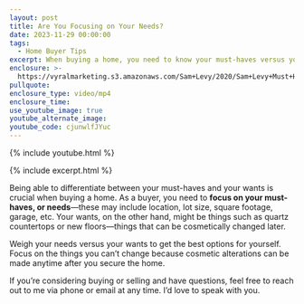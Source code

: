 ```yaml
---
layout: post
title: Are You Focusing on Your Needs?
date: 2023-11-29 00:00:00
tags:
  - Home Buyer Tips
excerpt: When buying a home, you need to know your must-haves versus your wants.
enclosure: >-
  https://vyralmarketing.s3.amazonaws.com/Sam+Levy/2020/Sam+Levy+Must+Haves+vs+Wants+4.mp4
pullquote:
enclosure_type: video/mp4
enclosure_time:
use_youtube_image: true
youtube_alternate_image:
youtube_code: cjunwlfJYuc
---
```

{% include youtube.html %}

{% include excerpt.html %}

Being able to differentiate between your must-haves and your wants is crucial when buying a home. As a buyer, you need to **focus on your must-haves, or needs**—these may include location, lot size, square footage, garage, etc. Your wants, on the other hand, might be things such as quartz countertops or new floors—things that can be cosmetically changed later.

Weigh your needs versus your wants to get the best options for yourself. Focus on the things you can’t change because cosmetic alterations can be made anytime after you secure the home.&nbsp;

If you’re considering buying or selling and have questions, feel free to reach out to me via phone or email at any time. I’d love to speak with you.